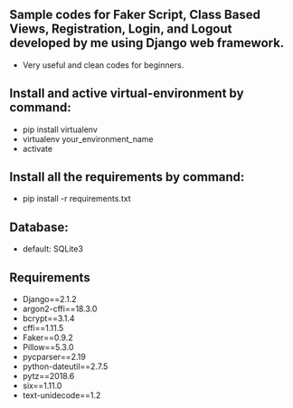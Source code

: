 ## Sample codes for Faker Script, Class Based Views, Registration, Login, and Logout developed by me using Django web framework.
   * Very useful and clean codes for beginners.

## Install and active virtual-environment by command:
   * pip install virtualenv
   * virtualenv your_environment_name
   * activate
   
## Install all the requirements by command:
   * pip install -r requirements.txt
   
## Database:
   * default: SQLite3
   
## Requirements 
   * Django==2.1.2
   * argon2-cffi==18.3.0
   * bcrypt==3.1.4
   * cffi==1.11.5
   * Faker==0.9.2
   * Pillow==5.3.0
   * pycparser==2.19
   * python-dateutil==2.7.5
   * pytz==2018.6
   * six==1.11.0
   * text-unidecode==1.2
   

